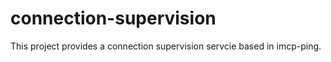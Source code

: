 # connection-supervision
This project provides a connection supervision servcie based in imcp-ping. 
